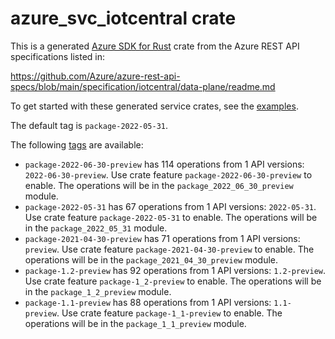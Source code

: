 # azure_svc_iotcentral crate

This is a generated [Azure SDK for Rust](https://github.com/Azure/azure-sdk-for-rust) crate from the Azure REST API specifications listed in:

https://github.com/Azure/azure-rest-api-specs/blob/main/specification/iotcentral/data-plane/readme.md

To get started with these generated service crates, see the [examples](https://github.com/Azure/azure-sdk-for-rust/blob/main/services/README.md#examples).

The default tag is `package-2022-05-31`.

The following [tags](https://github.com/Azure/azure-sdk-for-rust/blob/main/services/tags.md) are available:

- `package-2022-06-30-preview` has 114 operations from 1 API versions: `2022-06-30-preview`. Use crate feature `package-2022-06-30-preview` to enable. The operations will be in the `package_2022_06_30_preview` module.
- `package-2022-05-31` has 67 operations from 1 API versions: `2022-05-31`. Use crate feature `package-2022-05-31` to enable. The operations will be in the `package_2022_05_31` module.
- `package-2021-04-30-preview` has 71 operations from 1 API versions: `preview`. Use crate feature `package-2021-04-30-preview` to enable. The operations will be in the `package_2021_04_30_preview` module.
- `package-1.2-preview` has 92 operations from 1 API versions: `1.2-preview`. Use crate feature `package-1_2-preview` to enable. The operations will be in the `package_1_2_preview` module.
- `package-1.1-preview` has 88 operations from 1 API versions: `1.1-preview`. Use crate feature `package-1_1-preview` to enable. The operations will be in the `package_1_1_preview` module.